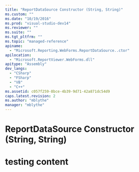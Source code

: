 ```yaml
---
title: "ReportDataSource Constructor (String, String)"
ms.custom: ""
ms.date: "10/19/2016"
ms.prod: "visual-studio-dev14"
ms.reviewer: ""
ms.suite: ""
ms.tgt_pltfrm: ""
ms.topic: "managed-reference"
apiname: 
  - "Microsoft.Reporting.WebForms.ReportDataSource..ctor"
apilocation: 
  - "Microsoft.ReportViewer.WebForms.dll"
apitype: "Assembly"
dev_langs: 
  - "CSharp"
  - "FSharp"
  - "VB"
  - "C++"
ms.assetid: c057f259-8bce-4b39-9d71-42a871dc54d9
caps.latest.revision: 2
ms.author: "mblythe"
manager: "mblythe"
---
```

# ReportDataSource Constructor (String, String)
# testing content